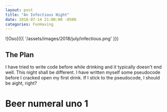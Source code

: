 ```yaml
---
layout: post
title: "An Infectious Night"
date: 2018-07-14 21:00:00 -0500
categories: FunHaving
---
```


![Oso]({{ '/assets/images/2018/july/infectious.png' }})

## The Plan
I have tried to write code before while drinking and it typically doesn't end well. 
This night shall be different. 
I have written myself some pseudocode before I cracked open my first drink.
If I stick to the pseudocode, I should be aight, right?
# Beer numeral uno 1
